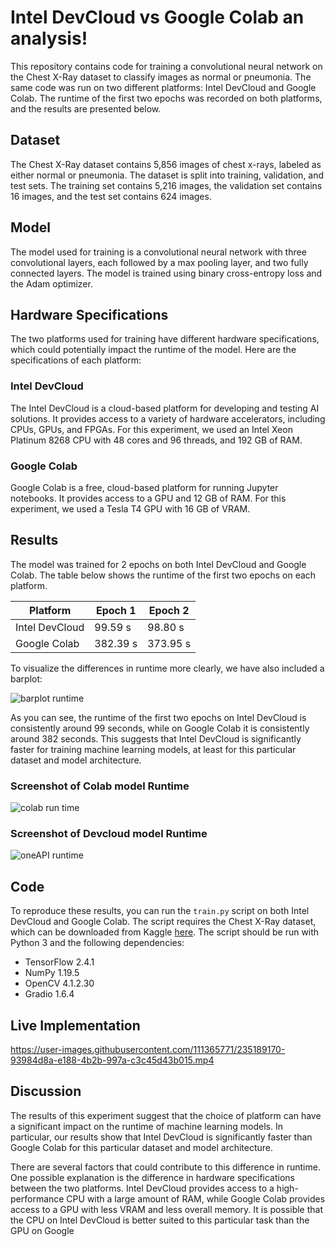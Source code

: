 # Intel DevCloud vs Google Colab an analysis!
This repository contains code for training a convolutional neural network on the Chest X-Ray dataset to classify images as normal or pneumonia. The same code was run on two different platforms: Intel DevCloud and Google Colab. The runtime of the first two epochs was recorded on both platforms, and the results are presented below.


## Dataset

The Chest X-Ray dataset contains 5,856 images of chest x-rays, labeled as either normal or pneumonia. The dataset is split into training, validation, and test sets. The training set contains 5,216 images, the validation set contains 16 images, and the test set contains 624 images.

## Model

The model used for training is a convolutional neural network with three convolutional layers, each followed by a max pooling layer, and two fully connected layers. The model is trained using binary cross-entropy loss and the Adam optimizer.

## Hardware Specifications

The two platforms used for training have different hardware specifications, which could potentially impact the runtime of the model. Here are the specifications of each platform:

### Intel DevCloud

The Intel DevCloud is a cloud-based platform for developing and testing AI solutions. It provides access to a variety of hardware accelerators, including CPUs, GPUs, and FPGAs. For this experiment, we used an Intel Xeon Platinum 8268 CPU with 48 cores and 96 threads, and 192 GB of RAM.

### Google Colab

Google Colab is a free, cloud-based platform for running Jupyter notebooks. It provides access to a GPU and 12 GB of RAM. For this experiment, we used a Tesla T4 GPU with 16 GB of VRAM.

## Results

The model was trained for 2 epochs on both Intel DevCloud and Google Colab. The table below shows the runtime of the first two epochs on each platform.

| Platform        | Epoch 1 | Epoch 2 |
| ---------------|---------|---------|
| Intel DevCloud  | 99.59 s | 98.80 s |
| Google Colab    | 382.39 s| 373.95 s|

To visualize the differences in runtime more clearly, we have also included a barplot:

![barplot runtime](https://user-images.githubusercontent.com/111365771/235187635-eb6add6f-e8ab-4b3a-8801-8d2188455fcc.png)


As you can see, the runtime of the first two epochs on Intel DevCloud is consistently around 99 seconds, while on Google Colab it is consistently around 382 seconds. This suggests that Intel DevCloud is significantly faster for training machine learning models, at least for this particular dataset and model architecture.

### Screenshot of Colab model Runtime

![colab run time](https://user-images.githubusercontent.com/111365771/235187893-0d9844ba-c45d-4b72-81a8-9bb23dca621d.png)


### Screenshot of Devcloud model Runtime
![oneAPI runtime](https://user-images.githubusercontent.com/111365771/235186925-a7fb6dfc-9dd7-487b-ad9c-45c12f1a4a03.png)

## Code

To reproduce these results, you can run the `train.py` script on both Intel DevCloud and Google Colab. The script requires the Chest X-Ray dataset, which can be downloaded from Kaggle [here](https://www.kaggle.com/paultimothymooney/chest-xray-pneumonia). The script should be run with Python 3 and the following dependencies:

- TensorFlow 2.4.1
- NumPy 1.19.5
- OpenCV 4.1.2.30
- Gradio 1.6.4

## Live Implementation

https://user-images.githubusercontent.com/111365771/235189170-93984d8a-e188-4b2b-997a-c3c45d43b015.mp4

## Discussion
The results of this experiment suggest that the choice of platform can have a significant impact on the runtime of machine learning models. In particular, our results show that Intel DevCloud is significantly faster than Google Colab for this particular dataset and model architecture.

There are several factors that could contribute to this difference in runtime. One possible explanation is the difference in hardware specifications between the two platforms. Intel DevCloud provides access to a high-performance CPU with a large amount of RAM, while Google Colab provides access to a GPU with less VRAM and less overall memory. It is possible that the CPU on Intel DevCloud is better suited to this particular task than the GPU on Google


